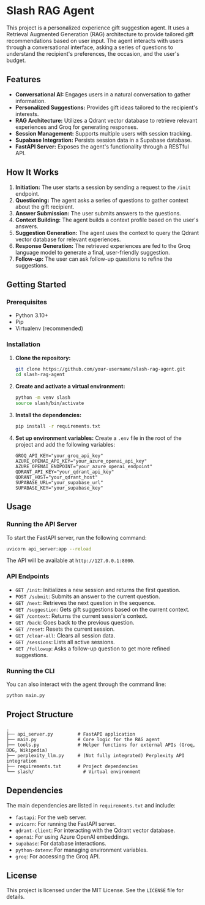 # Slash RAG Agent

This project is a personalized experience gift suggestion agent. It uses a Retrieval Augmented Generation (RAG) architecture to provide tailored gift recommendations based on user input. The agent interacts with users through a conversational interface, asking a series of questions to understand the recipient's preferences, the occasion, and the user's budget.

## Features

- **Conversational AI:** Engages users in a natural conversation to gather information.
- **Personalized Suggestions:** Provides gift ideas tailored to the recipient's interests.
- **RAG Architecture:** Utilizes a Qdrant vector database to retrieve relevant experiences and Groq for generating responses.
- **Session Management:** Supports multiple users with session tracking.
- **Supabase Integration:** Persists session data in a Supabase database.
- **FastAPI Server:** Exposes the agent's functionality through a RESTful API.

## How It Works

1.  **Initiation:** The user starts a session by sending a request to the `/init` endpoint.
2.  **Questioning:** The agent asks a series of questions to gather context about the gift recipient.
3.  **Answer Submission:** The user submits answers to the questions.
4.  **Context Building:** The agent builds a context profile based on the user's answers.
5.  **Suggestion Generation:** The agent uses the context to query the Qdrant vector database for relevant experiences.
6.  **Response Generation:** The retrieved experiences are fed to the Groq language model to generate a final, user-friendly suggestion.
7.  **Follow-up:** The user can ask follow-up questions to refine the suggestions.

## Getting Started

### Prerequisites

- Python 3.10+
- Pip
- Virtualenv (recommended)

### Installation

1.  **Clone the repository:**

    ```bash
    git clone https://github.com/your-username/slash-rag-agent.git
    cd slash-rag-agent
    ```

2.  **Create and activate a virtual environment:**

    ```bash
    python -m venv slash
    source slash/bin/activate
    ```

3.  **Install the dependencies:**

    ```bash
    pip install -r requirements.txt
    ```

4.  **Set up environment variables:**
    Create a `.env` file in the root of the project and add the following variables:

    ```
    GROQ_API_KEY="your_groq_api_key"
    AZURE_OPENAI_API_KEY="your_azure_openai_api_key"
    AZURE_OPENAI_ENDPOINT="your_azure_openai_endpoint"
    QDRANT_API_KEY="your_qdrant_api_key"
    QDRANT_HOST="your_qdrant_host"
    SUPABASE_URL="your_supabase_url"
    SUPABASE_KEY="your_supabase_key"
    ```

## Usage

### Running the API Server

To start the FastAPI server, run the following command:

```bash
uvicorn api_server:app --reload
```

The API will be available at `http://127.0.0.1:8000`.

### API Endpoints

- `GET /init`: Initializes a new session and returns the first question.
- `POST /submit`: Submits an answer to the current question.
- `GET /next`: Retrieves the next question in the sequence.
- `GET /suggestion`: Gets gift suggestions based on the current context.
- `GET /context`: Returns the current session's context.
- `GET /back`: Goes back to the previous question.
- `GET /reset`: Resets the current session.
- `GET /clear-all`: Clears all session data.
- `GET /sessions`: Lists all active sessions.
- `GET /followup`: Asks a follow-up question to get more refined suggestions.

### Running the CLI

You can also interact with the agent through the command line:

```bash
python main.py
```

## Project Structure

```
.
├── api_server.py         # FastAPI application
├── main.py               # Core logic for the RAG agent
├── tools.py              # Helper functions for external APIs (Groq, DDG, Wikipedia)
├── perplexity_llm.py     # (Not fully integrated) Perplexity API integration
├── requirements.txt      # Project dependencies
└── slash/                  # Virtual environment
```

## Dependencies

The main dependencies are listed in `requirements.txt` and include:

- `fastapi`: For the web server.
- `uvicorn`: For running the FastAPI server.
- `qdrant-client`: For interacting with the Qdrant vector database.
- `openai`: For using Azure OpenAI embeddings.
- `supabase`: For database interactions.
- `python-dotenv`: For managing environment variables.
- `groq`: For accessing the Groq API.

## License

This project is licensed under the MIT License. See the `LICENSE` file for details.
